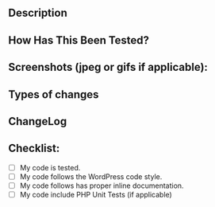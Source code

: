 ## Description
<!-- Please describe your changes; if your change fixes an existing issue, -->
<!-- use the terminology Fixes #issue -->

## How Has This Been Tested?
<!-- Please describe in detail how you tested your changes. -->
<!-- Include details of your testing environment, tests ran to see how -->
<!-- your change affects other areas of the code, etc. -->

## Screenshots (jpeg or gifs if applicable):

## Types of changes
<!-- What types of changes does your code introduce?  -->
<!-- Bug fix (non-breaking change which fixes an issue) -->
<!-- New feature (non-breaking change which adds functionality) -->
<!-- Breaking change (fix or feature that would cause existing functionality to not work as expected) -->

## ChangeLog
<!-- Please include a human readable description of what your change did for the Changelog -->
<!-- Examples: Fix: Updates changelog to be more friendly #Issue (@your-GH-Handle) -->
<!-- If your fix addresses multiple issues, please list all of them. -->

## Checklist:
- [ ] My code is tested.
- [ ] My code follows the WordPress code style.
- [ ] My code follows has proper inline documentation.
- [ ] My code include PHP Unit Tests (if applicable)
